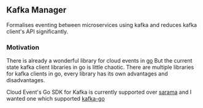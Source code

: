 ## Kafka Manager

Formalises eventing between microservices using kafka and reduces kafka client's API significantly.

### Motivation

There is already a wonderful library for cloud events in [go](https://github.com/cloudevents/sdk-go)
But the current state kafka client libraries in go is little chaotic. There are multiple libraries for kafka clients in go,
every library has its own advantages and disadvantages.

Cloud Event's Go SDK for Kafka is currently supported over [sarama](https://github.com/Shopify/sarama) and I wanted one which supported
[kafka-go](https://github.com/segmentio/kafka-go) 
